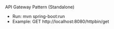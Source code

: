 API Gateway Pattern (Standalone)
- Run: mvn spring-boot:run
- Example: GET http://localhost:8080/httpbin/get
